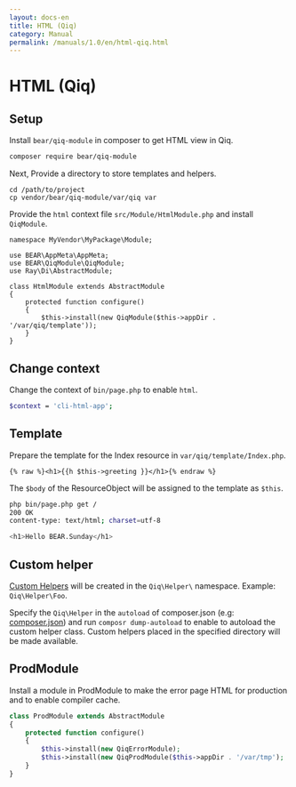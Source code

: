 ```yaml
---
layout: docs-en
title: HTML (Qiq)
category: Manual
permalink: /manuals/1.0/en/html-qiq.html
---
```


# HTML (Qiq)

## Setup

Install `bear/qiq-module` in composer to get HTML view in Qiq.

```bash
composer require bear/qiq-module
```

Next, Provide a directory to store templates and helpers.

```
cd /path/to/project
cp vendor/bear/qiq-module/var/qiq var
```

Provide the `html` context file `src/Module/HtmlModule.php` and install `QiqModule`.

```php?start_inline
namespace MyVendor\MyPackage\Module;

use BEAR\AppMeta\AppMeta;
use BEAR\QiqModule\QiqModule;
use Ray\Di\AbstractModule;

class HtmlModule extends AbstractModule
{
    protected function configure()
    {
        $this->install(new QiqModule($this->appDir . '/var/qiq/template'));
    }
}
```

## Change context

Change the context of `bin/page.php` to enable `html`.

```bash
$context = 'cli-html-app';
```

## Template 

Prepare the template for the Index resource in `var/qiq/template/Index.php`.

```
{% raw %}<h1>{{h $this->greeting }}</h1>{% endraw %}
```

The `$body` of the ResourceObject will be assigned to the template as `$this`.

```bash
php bin/page.php get /
200 OK
content-type: text/html; charset=utf-8

<h1>Hello BEAR.Sunday</h1>
```

## Custom helper

[Custom Helpers](https://qiqphp-ja.github.io/1.x/helpers/custom.html#1-8-4) will be created in the `Qiq\Helper\` namespace. Example: `Qiq\Helper\Foo`.

Specify the `Qiq\Helper` in the `autoload` of composer.json (e.g: [composer.json](https://github.com/bearsunday/BEAR.QiqModule/blob/1.x/demo/composer.json#L26)) and run `composr dump-autoload` to enable to autoload the custom helper class. Custom helpers placed in the specified directory will be made available.


## ProdModule

Install a module in ProdModule to make the error page HTML for production and to enable compiler cache.

```php
class ProdModule extends AbstractModule
{
    protected function configure()
    {
        $this->install(new QiqErrorModule);
        $this->install(new QiqProdModule($this->appDir . '/var/tmp');
    }
}
```

